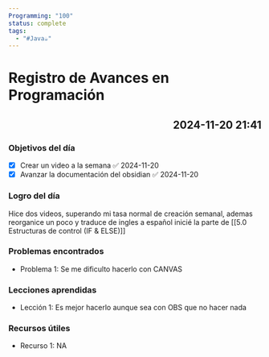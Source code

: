 ```yaml
---
Programming: "100"
status: complete
tags:
  - "#Java☕️"
---
```

# Registro de Avances en Programación

## <p align="right">2024-11-20 21:41</p>

### Objetivos del día

- [x] Crear un video a la semana ✅ 2024-11-20
- [x] Avanzar la documentación del obsidian ✅ 2024-11-20

### Logro del día

Hice dos videos, superando mi tasa normal de creación semanal, ademas reorganice un poco y traduce de ingles a español
inicié la parte de [[5.0 Estructuras de control (IF & ELSE)]]

### Problemas encontrados

- Problema 1: Se me dificulto hacerlo con CANVAS
### Lecciones aprendidas

- Lección 1:  Es mejor hacerlo aunque sea con OBS que no hacer nada

### Recursos útiles

- Recurso 1: NA

